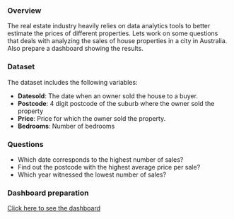 ### Overview
The real estate industry heavily relies on data analytics tools to better estimate the prices of different properties. 
Lets work on some questions that deals with analyzing the sales of house properties in a city in Australia. Also prepare a dashboard showing the results.

### Dataset
The dataset includes the following variables:
- **Datesold**: The date when an owner sold the house to a buyer.
- **Postcode**: 4 digit postcode of the suburb where the owner sold the property
- **Price**: Price for which the owner sold the property.
- **Bedrooms**: Number of bedrooms

### Questions
- Which date corresponds to the highest number of sales?
- Find out the postcode with the highest average price per sale? 
- Which year witnessed the lowest number of sales?

### Dashboard preparation

[Click here to see the dashboard](https://public.tableau.com/app/profile/shruti.balan4655/viz/HouseSalesAnalysis_16976423244570/Dashboard1)
